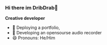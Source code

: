 ### Hi there im DribDrab👋
**Creative developer**

- 🔭 Deploying a portfolio,
- 🔭 Developing an opensourse audio recorder
- 😄 Pronouns: He/Him
